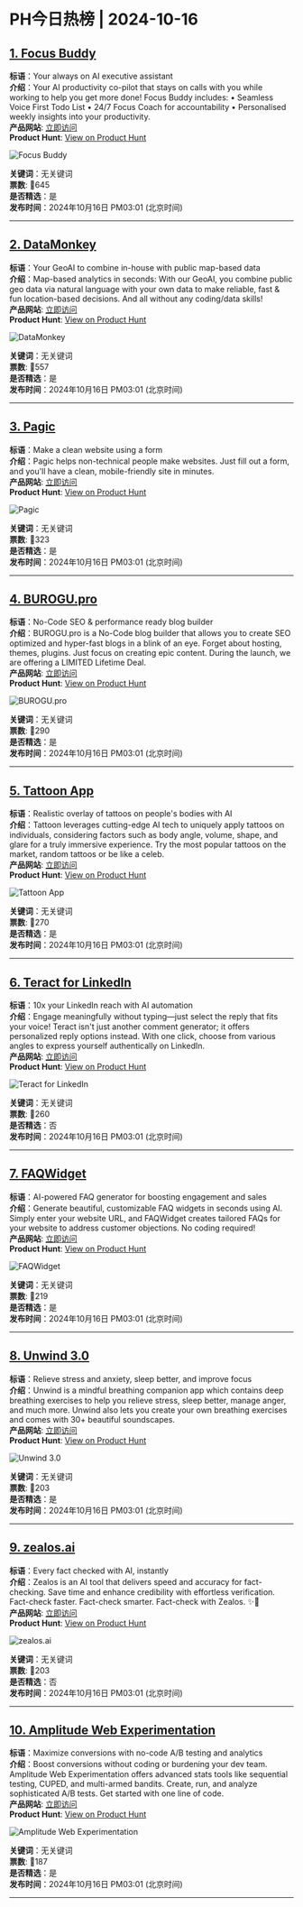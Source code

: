 # PH今日热榜 | 2024-10-16

## [1. Focus Buddy](https://www.producthunt.com/posts/focus-buddy?utm_campaign=producthunt-api&utm_medium=api-v2&utm_source=Application%3A+linewalker+%28ID%3A+135281%29)  
**标语**：Your always on AI executive assistant  
**介绍**：Your AI productivity co-pilot that stays on calls with you while working to help you get more done! Focus Buddy includes: • Seamless Voice First Todo List • 24/7 Focus Coach for accountability • Personalised weekly insights into your productivity.  
**产品网站**: [立即访问](https://www.producthunt.com/r/TK2SJPSNIREAIJ?utm_campaign=producthunt-api&utm_medium=api-v2&utm_source=Application%3A+linewalker+%28ID%3A+135281%29)  
**Product Hunt**: [View on Product Hunt](https://www.producthunt.com/posts/focus-buddy?utm_campaign=producthunt-api&utm_medium=api-v2&utm_source=Application%3A+linewalker+%28ID%3A+135281%29)  

![Focus Buddy](https://ph-files.imgix.net/2c71a261-d7dd-4420-98bf-e7c26ce20795.png?auto=format&fit=crop&frame=1&h=512&w=1024)  

**关键词**：无关键词  
**票数**: 🔺645  
**是否精选**：是  
**发布时间**：2024年10月16日 PM03:01 (北京时间)  

---

## [2. DataMonkey](https://www.producthunt.com/posts/datamonkey?utm_campaign=producthunt-api&utm_medium=api-v2&utm_source=Application%3A+linewalker+%28ID%3A+135281%29)  
**标语**：Your GeoAI to combine in-house with public map-based data  
**介绍**：Map-based analytics in seconds: With our GeoAI, you combine public geo data via natural language with your own data to make reliable, fast & fun location-based decisions. And all without any coding/data skills!  
**产品网站**: [立即访问](https://www.producthunt.com/r/OOG4T4EKMF6IA7?utm_campaign=producthunt-api&utm_medium=api-v2&utm_source=Application%3A+linewalker+%28ID%3A+135281%29)  
**Product Hunt**: [View on Product Hunt](https://www.producthunt.com/posts/datamonkey?utm_campaign=producthunt-api&utm_medium=api-v2&utm_source=Application%3A+linewalker+%28ID%3A+135281%29)  

![DataMonkey](https://ph-files.imgix.net/4e483ba8-8880-4cc8-a95c-11865829ee10.png?auto=format&fit=crop&frame=1&h=512&w=1024)  

**关键词**：无关键词  
**票数**: 🔺557  
**是否精选**：是  
**发布时间**：2024年10月16日 PM03:01 (北京时间)  

---

## [3. Pagic](https://www.producthunt.com/posts/pagic-2?utm_campaign=producthunt-api&utm_medium=api-v2&utm_source=Application%3A+linewalker+%28ID%3A+135281%29)  
**标语**：Make a clean website using a form  
**介绍**：Pagic helps non-technical people make websites. Just fill out a form, and you'll have a clean, mobile-friendly site in minutes.  
**产品网站**: [立即访问](https://www.producthunt.com/r/4GDN5D3PGVVJ3O?utm_campaign=producthunt-api&utm_medium=api-v2&utm_source=Application%3A+linewalker+%28ID%3A+135281%29)  
**Product Hunt**: [View on Product Hunt](https://www.producthunt.com/posts/pagic-2?utm_campaign=producthunt-api&utm_medium=api-v2&utm_source=Application%3A+linewalker+%28ID%3A+135281%29)  

![Pagic](https://ph-files.imgix.net/f633c89f-4321-4ce7-8118-af0c16868303.jpeg?auto=format&fit=crop&frame=1&h=512&w=1024)  

**关键词**：无关键词  
**票数**: 🔺323  
**是否精选**：是  
**发布时间**：2024年10月16日 PM03:01 (北京时间)  

---

## [4. BUROGU.pro](https://www.producthunt.com/posts/burogu-pro?utm_campaign=producthunt-api&utm_medium=api-v2&utm_source=Application%3A+linewalker+%28ID%3A+135281%29)  
**标语**：No-Code SEO & performance ready blog builder  
**介绍**：BUROGU.pro is a No-Code blog builder that allows you to create SEO optimized and hyper-fast blogs in a blink of an eye. Forget about hosting, themes, plugins. Just focus on creating epic content. During the launch, we are offering a LIMITED Lifetime Deal.  
**产品网站**: [立即访问](https://www.producthunt.com/r/4L5D5WHZXXPA22?utm_campaign=producthunt-api&utm_medium=api-v2&utm_source=Application%3A+linewalker+%28ID%3A+135281%29)  
**Product Hunt**: [View on Product Hunt](https://www.producthunt.com/posts/burogu-pro?utm_campaign=producthunt-api&utm_medium=api-v2&utm_source=Application%3A+linewalker+%28ID%3A+135281%29)  

![BUROGU.pro](https://ph-files.imgix.net/5515873c-b74a-4cb2-b295-3c7d15ae2dea.png?auto=format&fit=crop&frame=1&h=512&w=1024)  

**关键词**：无关键词  
**票数**: 🔺290  
**是否精选**：是  
**发布时间**：2024年10月16日 PM03:01 (北京时间)  

---

## [5. Tattoon App](https://www.producthunt.com/posts/tattoon-app?utm_campaign=producthunt-api&utm_medium=api-v2&utm_source=Application%3A+linewalker+%28ID%3A+135281%29)  
**标语**：Realistic overlay of tattoos on people's bodies with AI  
**介绍**：Tattoon leverages cutting-edge AI tech to uniquely apply tattoos on individuals, considering factors such as body angle, volume, shape, and glare for a truly immersive experience. Try the most popular tattoos on the market, random tattoos or be like a celeb.  
**产品网站**: [立即访问](https://www.producthunt.com/r/6SKW6FGBC5RPW7?utm_campaign=producthunt-api&utm_medium=api-v2&utm_source=Application%3A+linewalker+%28ID%3A+135281%29)  
**Product Hunt**: [View on Product Hunt](https://www.producthunt.com/posts/tattoon-app?utm_campaign=producthunt-api&utm_medium=api-v2&utm_source=Application%3A+linewalker+%28ID%3A+135281%29)  

![Tattoon App](https://ph-files.imgix.net/1577c26b-150f-4b5f-be2a-7923ba305cd2.png?auto=format&fit=crop&frame=1&h=512&w=1024)  

**关键词**：无关键词  
**票数**: 🔺270  
**是否精选**：是  
**发布时间**：2024年10月16日 PM03:01 (北京时间)  

---

## [6. Teract for LinkedIn](https://www.producthunt.com/posts/teract-for-linkedin?utm_campaign=producthunt-api&utm_medium=api-v2&utm_source=Application%3A+linewalker+%28ID%3A+135281%29)  
**标语**：10x your LinkedIn reach with AI automation  
**介绍**：Engage meaningfully without typing—just select the reply that fits your voice! Teract isn't just another comment generator; it offers personalized reply options instead. With one click, choose from various angles to express yourself authentically on LinkedIn.  
**产品网站**: [立即访问](https://www.producthunt.com/r/EOIX5DKIC5VNEP?utm_campaign=producthunt-api&utm_medium=api-v2&utm_source=Application%3A+linewalker+%28ID%3A+135281%29)  
**Product Hunt**: [View on Product Hunt](https://www.producthunt.com/posts/teract-for-linkedin?utm_campaign=producthunt-api&utm_medium=api-v2&utm_source=Application%3A+linewalker+%28ID%3A+135281%29)  

![Teract for LinkedIn](https://ph-files.imgix.net/69b72d3e-30a4-41a6-b9ff-b6fd2acacb14.png?auto=format&fit=crop&frame=1&h=512&w=1024)  

**关键词**：无关键词  
**票数**: 🔺260  
**是否精选**：否  
**发布时间**：2024年10月16日 PM03:01 (北京时间)  

---

## [7. FAQWidget](https://www.producthunt.com/posts/faqwidget?utm_campaign=producthunt-api&utm_medium=api-v2&utm_source=Application%3A+linewalker+%28ID%3A+135281%29)  
**标语**：AI-powered FAQ generator for boosting engagement and sales  
**介绍**：Generate beautiful, customizable FAQ widgets in seconds using AI. Simply enter your website URL, and FAQWidget creates tailored FAQs for your website to address customer objections. No coding required!  
**产品网站**: [立即访问](https://www.producthunt.com/r/L3TR5XQ6KSRYDV?utm_campaign=producthunt-api&utm_medium=api-v2&utm_source=Application%3A+linewalker+%28ID%3A+135281%29)  
**Product Hunt**: [View on Product Hunt](https://www.producthunt.com/posts/faqwidget?utm_campaign=producthunt-api&utm_medium=api-v2&utm_source=Application%3A+linewalker+%28ID%3A+135281%29)  

![FAQWidget](https://ph-files.imgix.net/3f798de1-a87c-4279-9ce4-1cc45b8fed29.png?auto=format&fit=crop&frame=1&h=512&w=1024)  

**关键词**：无关键词  
**票数**: 🔺219  
**是否精选**：是  
**发布时间**：2024年10月16日 PM03:01 (北京时间)  

---

## [8. Unwind 3.0](https://www.producthunt.com/posts/unwind-3-0?utm_campaign=producthunt-api&utm_medium=api-v2&utm_source=Application%3A+linewalker+%28ID%3A+135281%29)  
**标语**：Relieve stress and anxiety, sleep better, and improve focus  
**介绍**：Unwind is a mindful breathing companion app which contains deep breathing exercises to help you relieve stress, sleep better, manage anger, and much more. Unwind also lets you create your own breathing exercises and comes with 30+ beautiful soundscapes.  
**产品网站**: [立即访问](https://www.producthunt.com/r/HG7CC5ZDOWJQBZ?utm_campaign=producthunt-api&utm_medium=api-v2&utm_source=Application%3A+linewalker+%28ID%3A+135281%29)  
**Product Hunt**: [View on Product Hunt](https://www.producthunt.com/posts/unwind-3-0?utm_campaign=producthunt-api&utm_medium=api-v2&utm_source=Application%3A+linewalker+%28ID%3A+135281%29)  

![Unwind 3.0](https://ph-files.imgix.net/c3c234e2-0948-4a64-847f-776618f13766.jpeg?auto=format&fit=crop&frame=1&h=512&w=1024)  

**关键词**：无关键词  
**票数**: 🔺203  
**是否精选**：是  
**发布时间**：2024年10月16日 PM03:01 (北京时间)  

---

## [9. zealos.ai](https://www.producthunt.com/posts/zealos-ai?utm_campaign=producthunt-api&utm_medium=api-v2&utm_source=Application%3A+linewalker+%28ID%3A+135281%29)  
**标语**：Every fact checked with AI, instantly  
**介绍**：Zealos is an AI tool that delivers speed and accuracy for fact-checking. Save time and enhance credibility with effortless verification. Fact-check faster. Fact-check smarter. Fact-check with Zealos. ✨🤖  
**产品网站**: [立即访问](https://www.producthunt.com/r/V565APD47RSCGF?utm_campaign=producthunt-api&utm_medium=api-v2&utm_source=Application%3A+linewalker+%28ID%3A+135281%29)  
**Product Hunt**: [View on Product Hunt](https://www.producthunt.com/posts/zealos-ai?utm_campaign=producthunt-api&utm_medium=api-v2&utm_source=Application%3A+linewalker+%28ID%3A+135281%29)  

![zealos.ai](https://ph-files.imgix.net/47b30e91-ecee-4fde-aae3-7d641f41b0d2.png?auto=format&fit=crop&frame=1&h=512&w=1024)  

**关键词**：无关键词  
**票数**: 🔺203  
**是否精选**：否  
**发布时间**：2024年10月16日 PM03:01 (北京时间)  

---

## [10. Amplitude Web Experimentation](https://www.producthunt.com/posts/amplitude-web-experimentation?utm_campaign=producthunt-api&utm_medium=api-v2&utm_source=Application%3A+linewalker+%28ID%3A+135281%29)  
**标语**：Maximize conversions with no-code A/B testing and analytics  
**介绍**：Boost conversions without coding or burdening your dev team. Amplitude Web Experimentation offers advanced stats tools like sequential testing, CUPED, and multi-armed bandits. Create, run, and analyze sophisticated A/B tests. Get started with one line of code.  
**产品网站**: [立即访问](https://www.producthunt.com/r/ZCXHPFQZ6JGKIA?utm_campaign=producthunt-api&utm_medium=api-v2&utm_source=Application%3A+linewalker+%28ID%3A+135281%29)  
**Product Hunt**: [View on Product Hunt](https://www.producthunt.com/posts/amplitude-web-experimentation?utm_campaign=producthunt-api&utm_medium=api-v2&utm_source=Application%3A+linewalker+%28ID%3A+135281%29)  

![Amplitude Web Experimentation](https://ph-files.imgix.net/4a781ec8-8da7-418d-8941-236d231c8cc6.png?auto=format&fit=crop&frame=1&h=512&w=1024)  

**关键词**：无关键词  
**票数**: 🔺187  
**是否精选**：是  
**发布时间**：2024年10月16日 PM03:01 (北京时间)  

---

